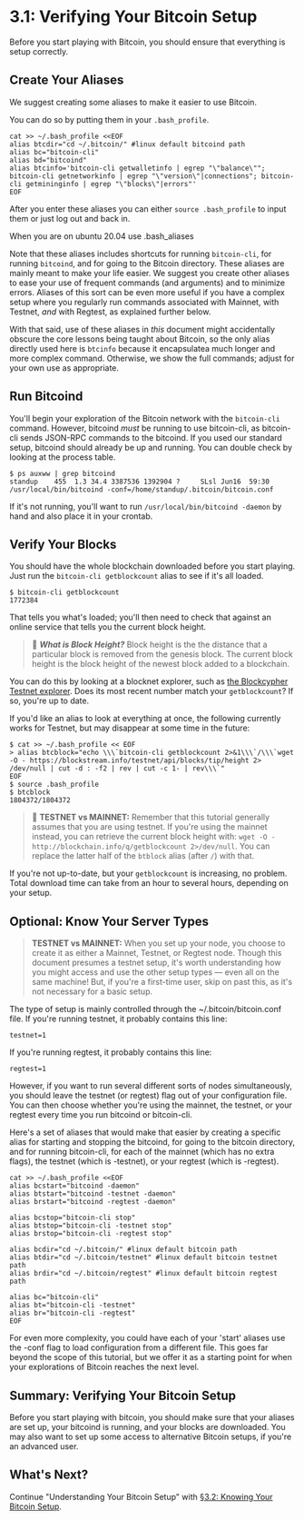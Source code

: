 # 3.1: Verifying Your Bitcoin Setup

Before you start playing with Bitcoin, you should ensure that everything is setup correctly.

## Create Your Aliases

We suggest creating some aliases to make it easier to use Bitcoin.

You can do so by putting them in your `.bash_profile`.  
```
cat >> ~/.bash_profile <<EOF
alias btcdir="cd ~/.bitcoin/" #linux default bitcoind path
alias bc="bitcoin-cli"
alias bd="bitcoind"
alias btcinfo='bitcoin-cli getwalletinfo | egrep "\"balance\""; bitcoin-cli getnetworkinfo | egrep "\"version\"|connections"; bitcoin-cli getmininginfo | egrep "\"blocks\"|errors"'
EOF
```
After you enter these aliases you can either `source .bash_profile` to input them or just log out and back in.

When you are on ubuntu 20.04 use .bash_aliases

Note that these aliases includes shortcuts for running `bitcoin-cli`, for running `bitcoind`, and for going to the Bitcoin directory. These aliases are mainly meant to make your life easier. We suggest you create other aliases to ease your use of frequent commands (and arguments) and to minimize errors. Aliases of this sort can be even more useful if you have a complex setup where you regularly run commands associated with Mainnet, with Testnet, _and_ with Regtest, as explained further below.

With that said, use of these aliases in _this_ document might accidentally obscure the core lessons being taught about Bitcoin, so the only alias directly used here is `btcinfo` because it encapsulatea  much longer and more complex command. Otherwise, we show the full commands; adjust for your own use as appropriate.

## Run Bitcoind

You'll begin your exploration of the Bitcoin network with the `bitcoin-cli` command. However, bitcoind _must_ be running to use bitcoin-cli, as bitcoin-cli sends JSON-RPC commands to the bitcoind. If you used our standard setup, bitcoind should already be up and running. You can double check by looking at the process table.
```
$ ps auxww | grep bitcoind
standup    455  1.3 34.4 3387536 1392904 ?     SLsl Jun16  59:30 /usr/local/bin/bitcoind -conf=/home/standup/.bitcoin/bitcoin.conf
```
If it's not running, you'll want to run `/usr/local/bin/bitcoind -daemon` by hand and also place it in your crontab.

## Verify Your Blocks

You should have the whole blockchain downloaded before you start playing. Just run the `bitcoin-cli getblockcount` alias to see if it's all loaded. 
```
$ bitcoin-cli getblockcount
1772384
```
That tells you what's loaded; you'll then need to check that against an online service that tells you the current block height.

> :book: ***What is Block Height?*** Block height is the the distance that a particular block is removed from the genesis block. The current block height is the block height of the newest block added to a blockchain.

You can do this by looking at a blocknet explorer, such as [the Blockcypher Testnet explorer](https://live.blockcypher.com/btc-testnet/). Does its most recent number match your `getblockcount`? If so, you're up to date.

If you'd like an alias to look at everything at once, the following currently works for Testnet, but may disappear at some time in the future:
```
$ cat >> ~/.bash_profile << EOF
> alias btcblock="echo \\\`bitcoin-cli getblockcount 2>&1\\\`/\\\`wget -O - https://blockstream.info/testnet/api/blocks/tip/height 2> /dev/null | cut -d : -f2 | rev | cut -c 1- | rev\\\`"
EOF
$ source .bash_profile 
$ btcblock
1804372/1804372
```

> :link: **TESTNET vs MAINNET:** Remember that this tutorial generally assumes that you are using testnet. If you're using the mainnet instead, you can retrieve the current block height with: `wget -O - http://blockchain.info/q/getblockcount 2>/dev/null`. You can replace the latter half of the `btblock` alias (after `/`) with that.

If you're not up-to-date, but your `getblockcount` is increasing, no problem. Total download time can take from an hour to several hours, depending on your setup.

## Optional: Know Your Server Types

> **TESTNET vs MAINNET:** When you set up your node, you choose to create it as either a Mainnet, Testnet, or Regtest node. Though this document presumes a testnet setup, it's worth understanding how you might access and use the other setup types — even all on the same machine! But, if you're a first-time user, skip on past this, as it's not necessary for a basic setup.

The type of setup is mainly controlled through the ~/.bitcoin/bitcoin.conf file. If you're running testnet, it probably contains this line:
```
testnet=1
```
If you're running regtest, it probably contains this line:
```
regtest=1
```
However, if you want to run several different sorts of nodes simultaneously, you should leave the testnet (or regtest) flag out of your configuration file. You can then choose whether you're using the mainnet, the testnet, or your regtest every time you run bitcoind or bitcoin-cli.

Here's a set of aliases that would make that easier by creating a specific alias for starting and stopping the bitcoind, for going to the bitcoin directory, and for running bitcoin-cli, for each of the mainnet (which has no extra flags), the testnet (which is -testnet), or your regtest (which is -regtest).
```
cat >> ~/.bash_profile <<EOF
alias bcstart="bitcoind -daemon"
alias btstart="bitcoind -testnet -daemon"
alias brstart="bitcoind -regtest -daemon"

alias bcstop="bitcoin-cli stop"
alias btstop="bitcoin-cli -testnet stop"
alias brstop="bitcoin-cli -regtest stop"

alias bcdir="cd ~/.bitcoin/" #linux default bitcoin path
alias btdir="cd ~/.bitcoin/testnet" #linux default bitcoin testnet path
alias brdir="cd ~/.bitcoin/regtest" #linux default bitcoin regtest path

alias bc="bitcoin-cli"
alias bt="bitcoin-cli -testnet"
alias br="bitcoin-cli -regtest"
EOF
```
For even more complexity, you could have each of your 'start' aliases use the -conf flag to load configuration from a different file. This goes far beyond the scope of this tutorial, but we offer it as a starting point for when your explorations of Bitcoin reaches the next level.

## Summary: Verifying Your Bitcoin Setup

Before you start playing with bitcoin, you should make sure that your aliases are set up, your bitcoind is running, and your blocks are downloaded. You may also want to set up some access to alternative Bitcoin setups, if you're an advanced user.

## What's Next?

Continue "Understanding Your Bitcoin Setup" with [§3.2: Knowing Your Bitcoin Setup](03_2_Knowing_Your_Bitcoin_Setup.md).
